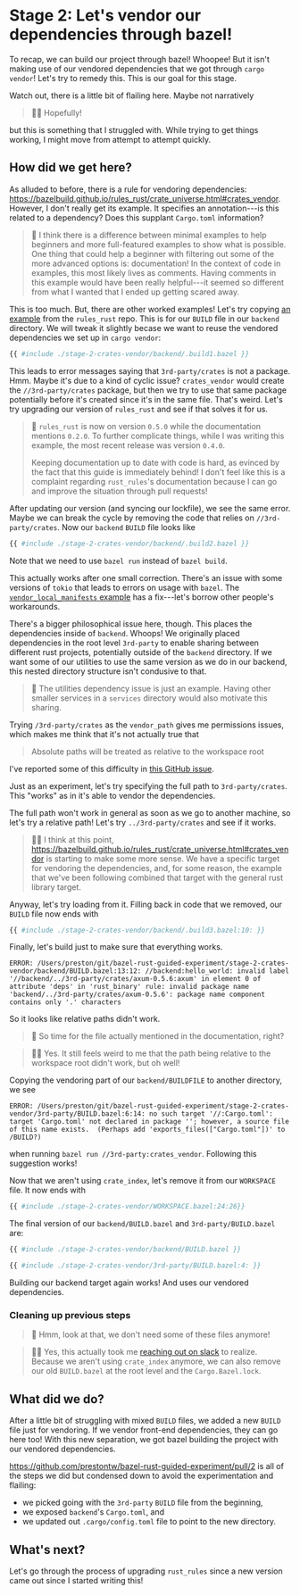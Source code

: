 # Stage 2: Let's vendor our dependencies through bazel!

To recap, we can build our project through bazel! Whoopee!
But it isn't making use of our vendored dependencies that we got
through `cargo vendor`! Let's try to remedy this.
This is our goal for this stage.

Watch out, there is a little bit of flailing here.
Maybe not narratively

> 🤦‍♂️ Hopefully!

but this is something that I struggled with.
While trying to get things working,
I might move from attempt to attempt quickly.

## How did we get here?

As alluded to before, there is a rule for vendoring dependencies:
<https://bazelbuild.github.io/rules_rust/crate_universe.html#crates_vendor>.
However, I don't really get its example.
It specifies an annotation---is this related to a dependency?
Does this supplant `Cargo.toml` information?

> 👀 I think there is a difference between minimal examples
> to help beginners and more full-featured examples to show what
> is possible. One thing that could help a beginner with filtering
> out some of the more advanced options is: documentation!
> In the context of code in examples, this most likely lives
> as comments. Having comments in this example would have been
> really helpful---it seemed so different from what I wanted
> that I ended up getting scared away.

This is too much. But, there are other worked examples!
Let's try copying [an example](https://github.com/bazelbuild/rules_rust/blob/0265c293f195a59da45f83aafcfca78eaf43a4c5/examples/crate_universe/vendor_local_manifests/BUILD.bazel) from the `rules_rust` repo.
This is for our `BUILD` file in our `backend` directory.
We will tweak it slightly becase we want to reuse the vendored
dependencies we set up in `cargo vendor`:

```python
{{ #include ./stage-2-crates-vendor/backend/.build1.bazel }}
```

This leads to error messages saying that
`3rd-party/crates` is not a package. Hmm.
Maybe it's due to a kind of cyclic issue?
`crates_vendor` would create the `//3rd-party/crates` package,
but then we try to use that same package potentially
before it's created since it's in the same file.
That's weird. Let's try upgrading our version of `rules_rust`
and see if that solves it for us.

> 👀 `rules_rust` is now on version `0.5.0`
> while the documentation mentions `0.2.0`.
> To further complicate things, while I was writing this example,
> the most recent release was version `0.4.0`.
>
> Keeping documentation up to date with code is hard,
> as evinced by the fact that this guide is immediately behind!
> I don't feel like this is a complaint regarding `rust_rules`'s documentation
> because I can go and improve the situation through pull requests!

After updating our version (and syncing our lockfile),
we see the same error.
Maybe we can break the cycle by removing the code that relies
on `//3rd-party/crates`.
Now our `backend` `BUILD` file looks like

```python
{{ #include ./stage-2-crates-vendor/backend/.build2.bazel }}
```

Note that we need to use `bazel run` instead of `bazel build`.

This actually works after one small correction.
There's an issue with some versions of `tokio` that leads
to errors on usage with `bazel`.
The [`vendor_local_manifests` example](https://github.com/bazelbuild/rules_rust/blob/0265c293f195a59da45f83aafcfca78eaf43a4c5/examples/crate_universe/vendor_local_manifests/Cargo.toml#L8) has a fix---let's
borrow other people's workarounds.

There's a bigger philosophical issue here, though.
This places the dependencies inside of `backend`.
Whoops! We originally placed dependencies in the root level `3rd-party`
to enable sharing between different rust projects,
potentially outside of the `backend` directory.
If we want some of our utilities to use the same
version as we do in our backend, this nested directory
structure isn't condusive to that.

> 👀 The utilities dependency issue is just an example.
> Having other smaller services
> in a `services` directory would also motivate this sharing.

Trying `/3rd-party/crates` as the `vendor_path` gives me permissions issues,
which makes me think that it's not actually true that

> Absolute paths will be treated as relative to the workspace root

I've reported some of this difficulty in [this GitHub issue](https://github.com/bazelbuild/rules_rust/issues/1341).

Just as an experiment, let's try specifying the full path to `3rd-party/crates`.
This "works" as in it's able to vendor the dependencies.

The full path won't work in general as soon as we go to another machine,
so let's try a relative path!
Let's try `../3rd-party/crates` and see if it works.

> 🤦‍♂️ I think at this point,
> <https://bazelbuild.github.io/rules_rust/crate_universe.html#crates_vendor>
> is starting to make some more sense.
> We have a specific target for vendoring the dependencies,
> and, for some reason,
> the example that we've been following combined that target with
> the general rust library target.

Anyway, let's try loading from it. Filling back in code that we removed,
our `BUILD` file now ends with

```python
{{ #include ./stage-2-crates-vendor/backend/.build3.bazel:10: }}
```

Finally, let's build just to make sure that everything works.

```notrust
ERROR: /Users/preston/git/bazel-rust-guided-experiment/stage-2-crates-vendor/backend/BUILD.bazel:13:12: //backend:hello_world: invalid label '//backend/../3rd-party/crates/axum-0.5.6:axum' in element 0 of attribute 'deps' in 'rust_binary' rule: invalid package name 'backend/../3rd-party/crates/axum-0.5.6': package name component contains only '.' characters
```

So it looks like relative paths didn't work.

> 👀 So time for the file actually mentioned in the documentation, right?

> 🤦‍♂️ Yes. It still feels weird to me that the path
> being relative to the workspace root didn't work, but oh well!

Copying the vendoring part of our `backend/BUILDFILE` to
another directory, we see

```notrust
ERROR: /Users/preston/git/bazel-rust-guided-experiment/stage-2-crates-vendor/3rd-party/BUILD.bazel:6:14: no such target '//:Cargo.toml': target 'Cargo.toml' not declared in package ''; however, a source file of this name exists.  (Perhaps add 'exports_files(["Cargo.toml"])' to /BUILD?)
```

when running `bazel run //3rd-party:crates_vendor`.
Following this suggestion works!

Now that we aren't using `crate_index`,
let's remove it from our `WORKSPACE` file.
It now ends with

```python
{{ #include ./stage-2-crates-vendor/WORKSPACE.bazel:24:26}}
```

The final version of our `backend/BUILD.bazel` and `3rd-party/BUILD.bazel` are:

```python
{{ #include ./stage-2-crates-vendor/backend/BUILD.bazel }}
```

```python
{{ #include ./stage-2-crates-vendor/3rd-party/BUILD.bazel:4: }}
```

Building our backend target again works!
And uses our vendored dependencies.

### Cleaning up previous steps

> 👀 Hmm, look at that, we don't need some of these files anymore!

> 🤦‍♂️ Yes, this actually took me [reaching out on slack](https://bazelbuild.slack.com/archives/CSV56UT0F) to realize.
> Because we aren't using `crate_index` anymore,
> we can also remove our old `BUILD.bazel` at the root level
> and the `Cargo.Bazel.lock`.

## What did we do?

After a little bit of struggling with mixed `BUILD` files,
we added a new `BUILD` file just for vendoring.
If we vendor front-end dependencies, they can go here too!
With this new separation, we got bazel building the project
with our vendored dependencies.

<https://github.com/prestontw/bazel-rust-guided-experiment/pull/2>
is all of the steps we did but condensed down to avoid
the experimentation and flailing:

- we picked going with the `3rd-party` `BUILD` file from the beginning,
- we exposed `backend`'s `Cargo.toml`, and
- we updated out `.cargo/config.toml` file to point to the new directory.

## What's next?

Let's go through the process of upgrading `rust_rules`
since a new version came out since I started writing this!

